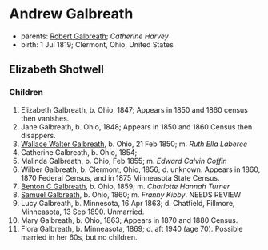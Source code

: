 # Andrew Galbreath

- parents: [Robert Galbreath](galbreath-robert-1778.md); *Catherine Harvey*
- birth: 1 Jul 1819; Clermont, Ohio, United States

## Elizabeth Shotwell

### Children

1. Elizabeth Galbreath, b. Ohio, 1847; Appears in 1850 and 1860 census then vanishes.
2. Jane Galbreath, b. Ohio, 1848; Appears in 1850 and 1860 Census then disappers.
3. [Wallace Walter Galbreath](galbreath-wallace-walter-1850.md), b. Ohio, 21 Feb 1850; m. *Ruth Ella Laberee*
4. Catherine Galbreath, b. Ohio, 1854;
5. Malinda Galbreath, b. Ohio, Feb 1855; m. *Edward Calvin Coffin*
6. Wilber Galbreath, b. Clermont, Ohio, 1856; d. unknown.  Appears in 1860, 1870 Federal Census, and in 1875 Minneasota State Census.
7. [Benton C Galbreath](galbreath-benton-c-1859.md), b. Ohio, 1859;  m. *Charlotte Hannah Turner*
8. [Samuel Galbreath](galbreath-samuel-1860.md), b. Ohio, 1860; m. *Franny Kibby*. NEEDS REVIEW
9. Lucy Galbreath, b. Minnesota, 16 Apr 1863; d. Chatfield, Fillmore, Minneasota, 13 Sep 1890.  Unmarried.
10. Mary Galbreath, b. Ohio, 1863; Appears in 1870 and 1880 Census.
11. Flora Galbreath, b. Minneasota, 1869;  d. aft 1940 (age 70).  Possible married in her 60s, but no children.
